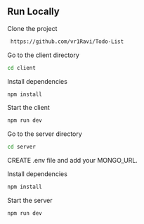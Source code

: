 
## Run Locally

Clone the project

```bash
 https://github.com/vr1Ravi/Todo-List
```

Go to the client directory

```bash
cd client
```

Install dependencies

```bash
npm install
```

Start the client

```bash
npm run dev
```

Go to the server directory

```bash
cd server
```

CREATE .env file and add your MONGO_URL.


Install dependencies

```bash
npm install
```


Start the server

```bash
npm run dev
```

